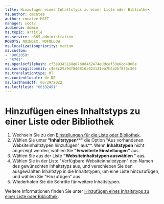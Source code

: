 ```yaml
---
title: Hinzufügen eines Inhaltstyps zu einer Liste oder Bibliothek
ms.author: cmcatee
author: cmcatee-MSFT
manager: scotv
audience: Admin
ms.topic: article
ms.service: o365-administration
ROBOTS: NOINDEX, NOFOLLOW
ms.localizationpriority: medium
ms.custom:
- "9003050"
- "5791"
ms.openlocfilehash: cf3e9345168e87b8d4d2474e0dcef33e6cd4906e
ms.sourcegitcommit: c4e8c29a94f840816a023131ea7b4a2bf876c305
ms.translationtype: MT
ms.contentlocale: de-DE
ms.lasthandoff: 06/29/2022
ms.locfileid: "66332451"
---
```

# <a name="add-a-content-type-to-a-list-or-library"></a>Hinzufügen eines Inhaltstyps zu einer Liste oder Bibliothek

1. Wechseln Sie zu den  [Einstellungen für die Liste oder Bibliothek](https://support.microsoft.com/office/edit-list-settings-in-sharepoint-online-4d35793b-246e-42a3-990c-563a83795b7f).
2. Wählen Sie unter **"Inhaltstypen****" die Option "Aus vorhandenen Websiteinhaltstypen hinzufügen" aus**. Wenn  **Inhaltstypen**  nicht angezeigt werden, wählen Sie  **"Erweiterte Einstellungen"** aus.
3. Wählen Sie aus der Liste  **"Websiteinhaltstypen auswählen**  " aus.
4. Wählen Sie in der Liste "Verfügbare Websiteinhaltstypen" den Namen des gewünschten Inhaltstyps aus, und verschieben Sie den ausgewählten Inhaltstyp in die Inhaltstypen, um eine Liste hinzuzufügen, und wählen Sie "Hinzufügen" aus.
5. Wiederholen Sie die Schritte für weitere Inhaltstypen.

Weitere Informationen finden Sie unter  [Hinzufügen eines Inhaltstyps zu einer Liste oder Bibliothek](https://support.microsoft.com/office/add-a-content-type-to-a-list-or-library-917366ae-f7a2-47ad-87a5-9689a1884e60).